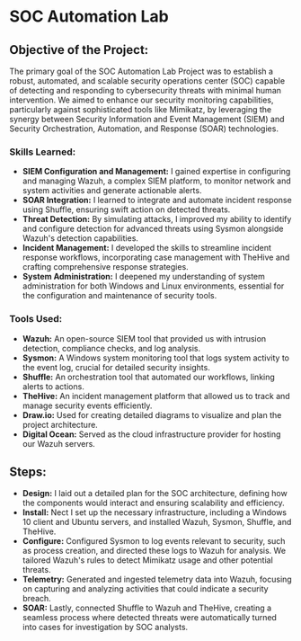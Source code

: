 # SOC Automation Lab

## Objective of the Project:
The primary goal of the SOC Automation Lab Project was to establish a robust, automated, and scalable security operations center (SOC) capable of detecting and responding to cybersecurity threats with minimal human intervention. We aimed to enhance our security monitoring capabilities, particularly against sophisticated tools like Mimikatz, by leveraging the synergy between Security Information and Event Management (SIEM) and Security Orchestration, Automation, and Response (SOAR) technologies.

### Skills Learned:
- **SIEM Configuration and Management:** I gained expertise in configuring and managing Wazuh, a complex SIEM platform, to monitor network and system activities and generate actionable alerts.
- **SOAR Integration:** I learned to integrate and automate incident response using Shuffle, ensuring swift action on detected threats.
- **Threat Detection:** By simulating attacks, I improved my ability to identify and configure detection for advanced threats using Sysmon alongside Wazuh's detection capabilities.
- **Incident Management:** I developed the skills to streamline incident response workflows, incorporating case management with TheHive and crafting comprehensive response strategies.
- **System Administration:** I deepened my understanding of system administration for both Windows and Linux environments, essential for the configuration and maintenance of security tools.

### Tools Used:
- **Wazuh:** An open-source SIEM tool that provided us with intrusion detection, compliance checks, and log analysis.
- **Sysmon:** A Windows system monitoring tool that logs system activity to the event log, crucial for detailed security insights.
- **Shuffle:** An orchestration tool that automated our workflows, linking alerts to actions.
- **TheHive:** An incident management platform that allowed us to track and manage security events efficiently.
- **Draw.io:** Used for creating detailed diagrams to visualize and plan the project architecture.
- **Digital Ocean:**  Served as the cloud infrastructure provider for hosting our Wazuh servers.

## Steps:
- **Design:** I laid out a detailed plan for the SOC architecture, defining how the components would interact and ensuring scalability and efficiency.
- **Install:** Nect I set up the necessary infrastructure, including a Windows 10 client and Ubuntu servers, and installed Wazuh, Sysmon, Shuffle, and TheHive.
- **Configure:** Configured Sysmon to log events relevant to security, such as process creation, and directed these logs to Wazuh for analysis. We tailored Wazuh's rules to detect Mimikatz usage and other potential threats.
- **Telemetry:** Generated and ingested telemetry data into Wazuh, focusing on capturing and analyzing activities that could indicate a security breach.
- **SOAR:** Lastly, connected Shuffle to Wazuh and TheHive, creating a seamless process where detected threats were automatically turned into cases for investigation by SOC analysts.
